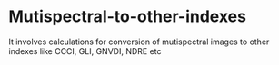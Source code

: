 # Mutispectral-to-other-indexes
It involves calculations for conversion of mutispectral images to other indexes like CCCI, GLI, GNVDI, NDRE etc
